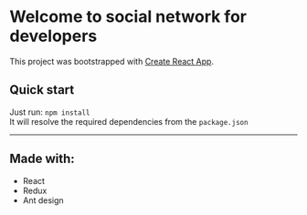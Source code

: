 # Welcome to social network for developers

This project was bootstrapped with [Create React App](https://github.com/facebook/create-react-app).

## Quick start
Just run: 
``npm install``  
It will resolve the required dependencies from the
``package.json``
___
## Made with:

+ React
+ Redux
+ Ant design